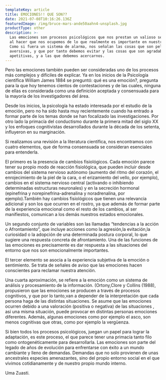 ```yaml
---
templateKey: article
title: EMOCIONES!! QUE SON??
date: 2021-07-08T10:16:26.136Z
featuredImage: /img/bruce-mars-ande50aahn4-unsplash.jpg
productType: other
description: >-
  Las emociones son procesos psicológicos que nos prestan un valioso servicio,
  al hacer que nos ocupemos de lo que realmente es importante en nuestra vida.
  Como si fuera un sistema de alarma, nos señalan las cosas que son peligrosas o
  aversivas, y que por tanto debemos evitar y las cosas que son agradables y
  apetitivas, y a las que debemos acercarnos.
---
```

Pero las emociones también pueden ser consideradas uno de los procesos más complejos y difíciles de explicar. Ya en los inicios de la Psicología científica William James 1884 se preguntó: qué es una emoción?, pregunta para la que hoy tenemos cientos de contestaciones y de las cuales, ninguna de ellas es considerada como una definición aceptada y consensuada para la mayoría de los investigadores del área.

 Desde los inicios, la psicología ha estado interesada por el estudio de la emoción, pero no ha sido hasta muy recientemente cuando ha entrado a formar parte de los temas donde se han focalizado las investigaciones. Por otro lado la primacía del conductismo durante la primera mitad del siglo XX y los enfoques cognitivistas desarrollados durante la década de los setenta, influyeron en su marginación.

Si realizamos una revisión a la literatura científica, nos encontramos con cuatro elementos, que de forma consensuada se consideran esenciales para entenderla.

El primero es la presencia de cambios fisiológicos. Cada emoción parece tener su propio modo de reacción fisiológica, que pueden incluir desde cambios del sistema nervioso autónomo (aumento del ritmo del corazón, el enrojecimiento de la piel de la cara, o el erizamiento del vello, por ejemplo), cambios en el sistema nervioso central (activando o inhibiendo determinadas estructuras neuronales) y en la secreción hormonal (epinefrina y norepinefrina-adrenalina y noradrenalina, por ejemplo).También hay cambios fisiológicos que tienen una relevancia adicional y son los que ocurren en el rostro, ya que además de formar parte de la experiencia emocional como el resto de los cambios, al ser manifiestos, comunican a los demás nuestros estados emocionales.

Un segundo conjunto de variables son las llamadas “tendencias a la acción o Afrontamiento”, que incluye acciones  como la agresión,la evitación,la curiosidad o la adopción de una determinada postura corporal, lo que sugiere una respuesta concreta de afrontamiento. Una de las funciones de las emociones es precisamente es dar respuesta a las situaciones del entorno que nos son emocionalmente importantes.

El tercer elemento se asocia a la experiencia subjetiva de la emoción o sentimiento. Se trata de señales de aviso que las emociones hacen conscientes para reclamar nuestra atención.

Una cuarta aproximación, se refiere a la emoción como un sistema de análisis y procesamiento de la información. (Ortony,Clore y Collins (1988), propusieron que las emociones se producen a través de procesos cognitivos, y que por lo tanto,van a depender de la interpretación que cada persona haga de las distintas situaciones. Se asume que las emociones ocurren debido a una valoración (positiva o negativa) de las situaciones , así una misma situación, puede provocar en distintas personas emociones diferentes. Además, algunas emociones como por ejemplo el asco, son menos cognitivas que otras, como por ejemplo la vergüenza.

Si bien todos los procesos psicológicos, juegan un papel para lograr la adaptación, es este proceso, el que parece tener una primacía tanto filo como ontogenéticamente para desarrollarla. Las emociones son parte del legado de años de evolución para enfrentarse con éxito a un mundo cambiante y lleno de demandas. Demandas que no solo provienen de unas ancestrales especies amenazantes, sino del propio entorno social en el que vivimos cotidianamente y de nuestro propio mundo interno.

Uma Zuasti.
